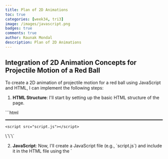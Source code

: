 ```yaml
---
title: Plan of 2D Animations
toc: true
categories: [week34, tri3]
image: /images/javascript.png
badges: true
comments: true
author: Raunak Mondal
description: Plan of 2D Animations
---
```

## Integration of 2D Animation Concepts for Projectile Motion of a Red Ball

To create a 2D animation of projectile motion for a red ball using JavaScript and HTML, I can implement the following steps:

1. **HTML Structure**: I'll start by setting up the basic HTML structure of the page.

\`\`\`html
<!DOCTYPE html>
<html>
<head>
    <title>Physics Projectile Motion Animation</title>
    <style>
        #canvas {
            position: relative;
            border: 1px solid black;
        }
    </style>
</head>
<body>
    <div id="canvas"></div>

    <script src="script.js"></script>
</body>
</html>
\`\`\`

2. **JavaScript**: Now, I'll create a JavaScript file (e.g., \`script.js\`) and include it in the HTML file using the \`<script>\` tag.

\`\`\`javascript
// Define variables for ball properties
var canvas = document.getElementById("canvas");
var context = canvas.getContext("2d");
var x = 50; // Initial x position
var y = canvas.height - 50; // Initial y position
var vx = 5; // Initial x velocity
var vy = 0; // Initial y velocity
var gravity = 0.2; // Gravity value
var isJumping = false; // Track if the ball is jumping

// Function to draw the ball
function drawBall() {
    context.clearRect(0, 0, canvas.width, canvas.height);
    context.beginPath();
    context.arc(x, y, 20, 0, 2 * Math.PI, false);
    context.fillStyle = "red";
    context.fill();
    context.closePath();
}

// Function to update the ball's position
function updateBall() {
    vy += gravity; // Apply gravity
    x += vx; // Update x position
    y += vy; // Update y position

    // Check if the ball hits the ground
    if (y + 20 > canvas.height) {
        y = canvas.height - 20;
        vy *= -0.8; // Reverse and reduce y velocity for bounce effect
        isJumping = false;
    }

    drawBall(); // Draw the ball at the updated position
}

// Keyboard event listener
document.addEventListener("keydown", function(event) {
    if (event.key === " " && !isJumping) { // Spacebar to jump
        vy = -8; // Set initial y velocity for the jump
        isJumping = true;
    }
});

// Animation loop
function animate() {
    requestAnimationFrame(animate);
    updateBall();
}

// Start the animation
animate();
\`\`\`

3. **CSS Styling**: I will also add CSS styles to the \`<style>\` tag or an external CSS file to define the appearance of the canvas.

\`\`\`css
#canvas {
    position: relative;
    border: 1px solid black;
}
\`\`\`

4. **Testing**: I can now open the HTML file in a web browser and add it to the PhysicsArcade repository, and I should see a canvas element with a red ball. Press the spacebar to make the ball jump, and observe the projectile motion.

By following these steps, I'll be able to integrate 2D animation concepts into a \`<script>\` tag inside an HTML file to display the projectile motion of a red ball using keyboard actions.

